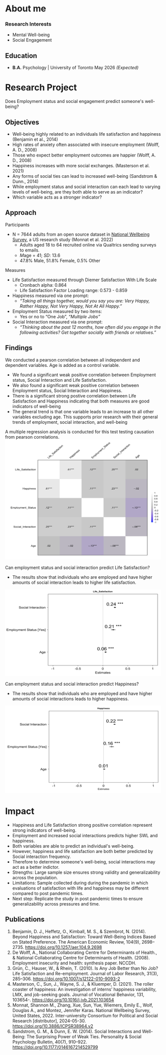 # About me

### Research Interests
- Mental Well-being
- Social Engagement

## Education
- __B.A.__ Psychology | University of Toronto May 2026 _(Expected)_

# Research Project
Does Employment status and social engagement predict someone's well-being?

## Objectives
- Well-being highly related to an individuals life satisfaction and happiness (Benjamin et al., 2014)
- High rates of anxiety often associated with insecure employment (Wolff, A. D., 2008)
- Those who expect better employment outcomes are happier (Wolff, A. D., 2008)
- Happiness increases with more social exchanges. (Masterson et al. 2021)
- Any forms of social ties can lead to increased well-being (Sandstrom & Dunn., 2014)
- While employment status and social interaction can each lead to varying levels of well-being, are they both able to serve as an indicator?
- Which variable acts as a stronger indicator?

## Approach
Participants
- N = 7644 adults from an open source dataset in [National Wellbeing Survey](https://www.icpsr.umich.edu/web/ICPSR/studies/38964), a US research study (Monnat et al. 2022)
  - Adults aged 18 to 64 recruited online via Qualtrics sending surveys to emails.
  - *M*age = 41; *SD*: 13.6
  - 47.8% Male, 51.8% Female, 0.5% Other

Measures
- Life Satisfaction measured through Diemer Satisfaction With Life Scale
  - Cronbach alpha: 0.864
  - Life Satisfaction Factor Loading range: 0.573 - 0.859
- Happiness measured via one prompt:
  - *“Taking all things together, would you say you are: Very Happy, Rather Happy, Not Very Happy, Not At All Happy.”*
- Employment Status measured by two items:
  - Yes or no to “One Job”, *“Multiple Jobs”*
- Social Interaction measured via one prompt:
  - *“Thinking about the past 12 months, how often did you engage in the following activities? Get together socially with friends or relatives.”*
 
## Findings
We conducted a pearson correlation between all independent and dependent variables. Age is added as a control variable.
- We found a significant weak positive correlation between Employment status, Social Interaction and Life Satisfaction.
- We also found a significant weak positive correlation between Employment status, Social Interaction and Happiness.
- There is a significant strong postive correlation between Life Satisfaction and Happiness indicating that both measures are good indicators of well-being
- The general trend is that one variable leads to an increase to all other variables excluding age. This supports prior research with their general trends of employment, social interaction, and well-being

A multiple regression analysis is conducted for this test testing causation from pearson correlations.
![Pearon Correlation](/assets/img/Corr.png)

Can employment status and social interaction predict Life Satisfaction?
- The results show that individuals who are employed and have higher amounts of social interaction leads to higher life satisfaction.

![SWL Regression](/assets/img/SWL_Regression.png)

Can employment status and social interaction predict Happiness?
- The results show that individuals who are employed and have higher amounts of social interactions leads to higher happiness.

![Happiness Regression](assets/img/Happiness_Regression.png)

# Impact
- Happiness and Life Satisfaction strong positive correlation represent strong indicators of well-being.
- Employment and increased social interactions predicts higher SWL and happiness.
- Both variables are able to predict an individual's well-being.
- However, happiness and life satisfaction are both better predicted by Social interaction frequency.
- Therefore to determine someone's well-being, social interactions may act as a better indictor.
- Strengths: Large sample size ensures strong validity and generalizability across the population.
- Limitations: Sample collected during during the pandemic in which evaluations of satisfaction with life and happiness may be different compared to post pandemic times.
- Next step: Replicate the study in post pandemic times to ensure generalizability across pressures and time.

## Publications

1. Benjamin, D. J., Heffetz, O., Kimball, M. S., & Szembrot, N. (2014). Beyond Happiness and Satisfaction: Toward Well-Being Indices Based on Stated Preference. The American Economic Review, 104(9), 2698–2735. https://doi.org/10.1257/aer.104.9.2698
2. De Wolff, A., National Collaborating Centre for Determinants of Health., & National Collaborating Centre for Determinants of Health. (2008). Employment insecurity and health: synthesis paper. NCCDH.
3. Grün, C., Hauser, W., & Rhein, T. (2010). Is Any Job Better than No Job? Life Satisfaction and Re-employment. Journal of Labor Research, 31(3), 285–306. https://doi.org/10.1007/s12122-010-9093-2
4. Masterson, C., Sun, J., Wayne, S. J., & Kluemper, D. (2021). The roller coaster of happiness: An investigation of interns’ happiness variability, LMX, and job-seeking goals. Journal of Vocational Behavior, 131, 103654-. https://doi.org/10.1016/j.jvb.2021.103654
5. Monnat, Shannon M., Zhang, Xue, Sun, Yue, Wiemers, Emily E., Wolf, Douglas A., and Montez, Jennifer Karas. National Wellbeing Survey, United States, 2022. Inter-university Consortium for Political and Social Research [distributor], 2024-05-30. https://doi.org/10.3886/ICPSR38964.v2
6. Sandstrom, G. M., & Dunn, E. W. (2014). Social Interactions and Well-Being: The Surprising Power of Weak Ties. Personality & Social Psychology Bulletin, 40(7), 910–922. https://doi.org/10.1177/0146167214529799

